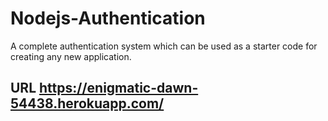# Nodejs-Authentication
A complete authentication system which can be used as a starter code for creating any
new application.

## URL https://enigmatic-dawn-54438.herokuapp.com/


